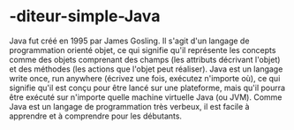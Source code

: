 # -diteur-simple-Java
Java fut créé en 1995 par James Gosling. Il s'agit d'un langage de programmation orienté objet, ce qui signifie qu'il représente les concepts comme des objets comprenant des champs (les attributs décrivant l'objet) et des méthodes (les actions que l'objet peut réaliser). Java est un langage write once, run anywhere (écrivez une fois, exécutez n'importe où), ce qui signifie qu'il est conçu pour être lancé sur une plateforme, mais qu'il pourra être exécuté sur n'importe quelle machine virtuelle Java (ou JVM). Comme Java est un langage de programmation très verbeux, il est facile à apprendre et à comprendre pour les débutants.

